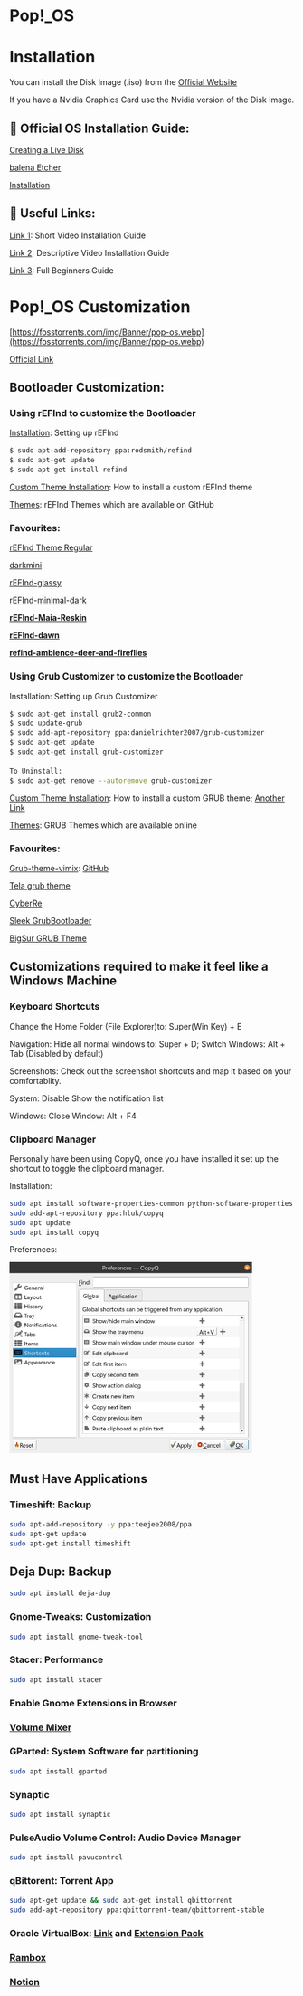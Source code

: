 # Pop!_OS

# Installation

You can install the Disk Image (.iso) from the [Official Website](https://pop.system76.com/)

If you have a Nvidia Graphics Card use the Nvidia version of the Disk Image.

## 📕 Official OS Installation Guide:

[Creating a Live Disk](https://support.system76.com/articles/live-disk)

[balena Etcher](https://www.balena.io/etcher/) 

[Installation](https://support.system76.com/articles/install-pop)

## 🔗 Useful Links:

[Link 1](https://www.youtube.com/watch?v=EXZ7_DVxztQ): Short Video Installation Guide

[Link 2](https://www.youtube.com/watch?v=3Rcxjx3H9jo): Descriptive Video Installation Guide

[Link 3](https://www.youtube.com/watch?v=4mySqL4bCSw): Full Beginners Guide

# Pop!_OS Customization

[https://fosstorrents.com/img/Banner/pop-os.webp](https://fosstorrents.com/img/Banner/pop-os.webp)

[Official Link](https://support.system76.com/articles/customize-gnome)

## Bootloader Customization:

### Using rEFInd to customize the Bootloader

[Installation](https://www.youtube.com/watch?v=bg0BV5ZJCZU): Setting up rEFInd

```bash
$ sudo apt-add-repository ppa:rodsmith/refind
$ sudo apt-get update
$ sudo apt-get install refind
```

[Custom Theme Installation](https://www.youtube.com/watch?v=g2YYC1f3mnw): How to install a custom rEFInd theme

[Themes](https://github.com/topics/refind-theme): rEFInd Themes which are available on GitHub

### Favourites:

[rEFInd Theme Regular](https://github.com/bobafetthotmail/refind-theme-regular)

[darkmini](https://github.com/LightAir/darkmini)

[rEFInd-glassy](https://github.com/Pr0cella/rEFInd-glassy)

[rEFInd-minimal-dark](https://github.com/PillTime/rEFInd-minimal-dark)

**[rEFInd-Maia-Reskin](https://github.com/Fantailed/Refind-Maia-Reskin)**

**[rEFInd-dawn](https://github.com/ajlende/rEFInd-dawn)**

**[refind-ambience-deer-and-fireflies](https://github.com/jpmvferreira/refind-ambience-deer-and-fireflies)**

### Using Grub Customizer to customize the Bootloader

Installation: Setting up Grub Customizer

```bash
$ sudo apt-get install grub2-common
$ sudo update-grub
$ sudo add-apt-repository ppa:danielrichter2007/grub-customizer
$ sudo apt-get update
$ sudo apt-get install grub-customizer

To Uninstall:
$ sudo apt-get remove --autoremove grub-customizer
```

[Custom Theme Installation](https://www.youtube.com/watch?v=3s7qBJ-H7vw): How to install a custom GRUB theme; [Another Link](https://www.youtube.com/watch?v=BAyzHP1Cqb0)

[Themes](https://github.com/topics/refind-theme): GRUB Themes which are available online

### Favourites:

[Grub-theme-vimix](https://www.gnome-look.org/p/1009236): [GitHub](https://github.com/vinceliuice/grub2-themes)

[Tela grub theme](https://www.gnome-look.org/p/1307852)

[CyberRe](https://www.gnome-look.org/p/1420727)

[Sleek GrubBootloader](https://www.gnome-look.org/p/1414997)

[BigSur GRUB Theme](https://www.gnome-look.org/p/1443844)

## Customizations required to make it feel like a Windows Machine

### Keyboard Shortcuts

Change the Home Folder (File Explorer)to: Super(Win Key) + E

Navigation: Hide all normal windows to: Super + D; Switch Windows: Alt + Tab (Disabled by default)

Screenshots: Check out the screenshot shortcuts and map it based on your comfortablity.

System: Disable Show the notification list 

Windows: Close Window: Alt + F4

### Clipboard Manager

Personally have been using CopyQ, once you have installed it set up the shortcut to toggle the clipboard manager.

Installation:

```bash
sudo apt install software-properties-common python-software-properties
sudo add-apt-repository ppa:hluk/copyq
sudo apt update
sudo apt install copyq
```

Preferences:

<img title="" src="Pop!_OS/CopyQ Preference.png" alt="Untitled" data-align="center" width="429">

## Must Have Applications

### Timeshift: Backup

```bash
sudo apt-add-repository -y ppa:teejee2008/ppa
sudo apt-get update
sudo apt-get install timeshift
```

## Deja Dup: Backup

```bash
sudo apt install deja-dup
```

### Gnome-Tweaks: Customization

```bash
sudo apt install gnome-tweak-tool
```

### Stacer: Performance

```bash
sudo apt install stacer
```

### Enable Gnome Extensions in Browser

### [Volume Mixer](https://extensions.gnome.org/extension/3499/application-volume-mixer/)

### GParted: System Software for partitioning

```bash
sudo apt install gparted
```

### Synaptic

```bash
sudo apt install synaptic
```

### PulseAudio Volume Control: Audio Device Manager

```bash
sudo apt install pavucontrol
```

### qBittorent: Torrent App

```bash
sudo apt-get update && sudo apt-get install qbittorrent
sudo add-apt-repository ppa:qbittorrent-team/qbittorrent-stable
```

### Oracle VirtualBox: [Link](https://download.virtualbox.org/virtualbox/6.1.26/virtualbox-6.1_6.1.26-145957~Ubuntu~eoan_amd64.deb) and [Extension Pack](https://download.virtualbox.org/virtualbox/6.1.26/Oracle_VM_VirtualBox_Extension_Pack-6.1.26.vbox-extpack)

### [Rambox](https://rambox.pro/api/downloadCE?os=linux&filetype=AppImage&arch=x86_64)

### [Notion](https://github.com/davidbailey00/notion-linux/releases/download/v2.0.6-windows/notion-desktop_2.0.6_amd64.deb)